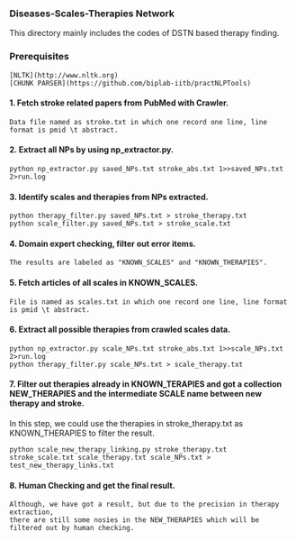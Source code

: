 ### Diseases-Scales-Therapies Network
This directory mainly includes the codes of DSTN based therapy finding.

### Prerequisites
	[NLTK](http://www.nltk.org)  
	[CHUNK PARSER](https://github.com/biplab-iitb/practNLPTools) 



#### 1. Fetch stroke related papers from PubMed with Crawler. 
	Data file named as stroke.txt in which one record one line, line format is pmid \t abstract.
#### 2. Extract all NPs by using np_extractor.py. 
	python np_extractor.py saved_NPs.txt stroke_abs.txt 1>>saved_NPs.txt 2>run.log 
#### 3. Identify scales and therapies from NPs extracted. 
	python therapy_filter.py saved_NPs.txt > stroke_therapy.txt 
	python scale_filter.py saved_NPs.txt > stroke_scale.txt
#### 4. Domain expert checking, filter out error items.
	The results are labeled as "KNOWN_SCALES" and "KNOWN_THERAPIES".

#### 5. Fetch articles of all scales in KNOWN_SCALES.
	File is named as scales.txt in which one record one line, line format is pmid \t abstract.

#### 6. Extract all possible therapies from crawled scales data.
	python np_extractor.py scale_NPs.txt stroke_abs.txt 1>>scale_NPs.txt 2>run.log 
	python therapy_filter.py scale_NPs.txt > scale_therapy.txt 

#### 7. Filter out therapies already in KNOWN_TERAPIES and got a collection NEW_THERAPIES and the intermediate SCALE name between new therapy and stroke.
In this step, we could use the therapies in stroke_therapy.txt as KNOWN_THERAPIES to filter the result. 

	python scale_new_therapy_linking.py stroke_therapy.txt stroke_scale.txt scale_therapy.txt scale_NPs.txt > test_new_therapy_links.txt 


#### 8. Human Checking and get the final result.
	Although, we have got a result, but due to the precision in therapy extraction,  
	there are still some nosies in the NEW_THERAPIES which will be filtered out by human checking. 